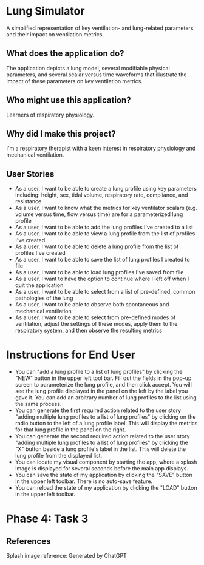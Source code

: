 # Lung Simulator

A simplified representation of key ventilation- and lung-related parameters and their impact on ventilation metrics.

## What does the application do?
The application depicts a lung model, several modifiable physical parameters, and several scalar versus time waveforms that illustrate the impact of these parameters on key ventilation metrics.

## Who might use this application?
Learners of respiratory physiology.

## Why did I make this project?
I'm a respiratory therapist with a keen interest in respiratory physiology and mechanical ventilation.

## User Stories
- As a user, I want to be able to create a lung profile using key parameters including: height, sex, tidal volume, respiratory rate, compliance, and resistance
- As a user, I want to know what the metrics for key ventilator scalars (e.g. volume versus time, flow versus time) are for a parameterized lung profile
- As a user, I want to be able to add the lung profiles I've created to a list
- As a user, I want to be able to view a lung profile from the list of profiles I've created
- As a user, I want to be able to delete a lung profile from the list of profiles I've created
- As a user, I want to be able to save the list of lung profiles I created to file
- As a user, I want to be able to load lung profiles I've saved from file
- As a user, I want to have the option to continue where I left off when I quit the application
- As a user, I want to be able to select from a list of pre-defined, common pathologies of the lung
- As a user, I want to be able to observe both spontaneous and mechanical ventilation
- As a user, I want to be able to select from pre-defined modes of ventilation, adjust the settings of these modes, apply them to the respiratory system, and then observe the resulting metrics

# Instructions for End User
- You can "add a lung profile to a list of lung profiles" by clicking the "NEW" button in the upper left tool bar. Fill out the fields in the pop-up screen to parameterize the lung profile, and then click accept. You will see the lung profile displayed in the panel on the left by the label you gave it. You can add an arbitrary number of lung profiles to the list using the same process.
- You can generate the first required action related to the user story "adding multiple lung profiles to a list of lung profiles" by clicking on the radio button to the left of a lung profile label. This will display the metrics for that lung profile in the panel on the right.
- You can generate the second required action related to the user story "adding multiple lung profiles to a list of lung profiles" by clicking the "X" button beside a lung profile's label in the list. This will delete the lung profile from the displayed list.
- You can locate my visual component by starting the app, where a splash image is displayed for several seconds before the main app displays.
- You can save the state of my application by clicking the "SAVE" button in the upper left toolbar. There is no auto-save feature.
- You can reload the state of my application by clicking the "LOAD" button in the upper left toolbar.

# Phase 4: Task 3


## References
Splash image reference: Generated by ChatGPT
